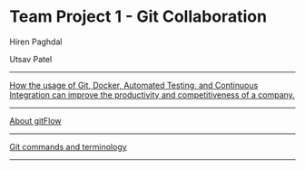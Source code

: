 # Team Project 1 - Git Collaboration
 
<p class="h4">Hiren Paghdal </p> 
<p class="h4">Utsav Patel </p>
<hr>


[How the usage of Git, Docker, Automated Testing, and Continuous Integration can improve the productivity and competitiveness of a company.](https://github.com/hpaghdal/GitProj1/blob/master/firstlink.md)

<hr>


[About gitFlow](https://github.com/hpaghdal/GitProj1/blob/master/aboutgitflow.md)

<hr>


[Git commands and terminology](https://github.com/hpaghdal/GitProj1/blob/master/definitions.md)
<hr>